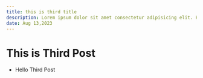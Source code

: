 ```yaml
---
title: this is third title
description: Lorem ipsum dolor sit amet consectetur adipisicing elit. Possimus dolorum perspiciatis delectus, totam doloribus nostrum?
date: Aug 13,2023
---
```


# This is Third Post

- Hello Third Post
